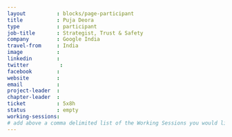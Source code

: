 ```yaml
---
layout          : blocks/page-participant
title           : Puja Deora
type            : participant
job-title       : Strategist, Trust & Safety
company         : Google India
travel-from     : India
image           :
linkedin        :
twitter          :
facebook        :
website         :
email           :
project-leader  :
chapter-leader  :
ticket          : 5x8h
status          : empty
working-sessions:
# add above a comma delimited list of the Working Sessions you would like to attend (use the session's title)
---
```


<!-- put more details about participant here -->
